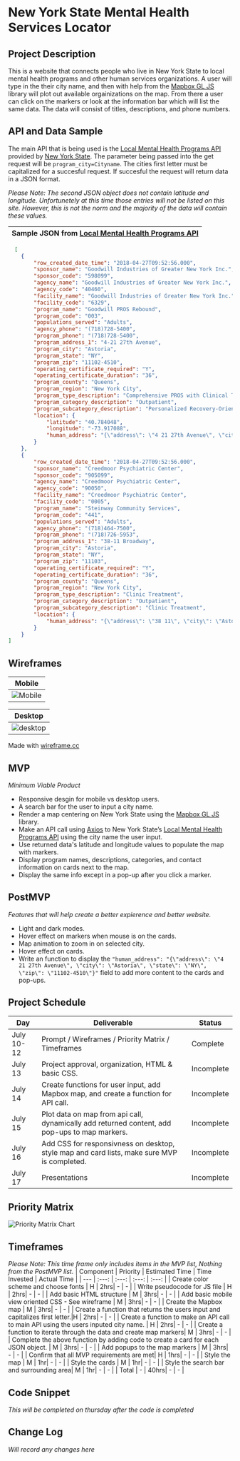 # New York State Mental Health Services Locator

## Project Description

This is a website that connects people who live in New York State to local mental health programs and other human services organizations. A user will type in the their city name, and then with help from the [Mapbox GL JS](https://www.mapbox.com/) library will plot out available orgainizations on the map. From there a user can click on the markers or look at the information bar which will list the same data. The data will consist of titles, descriptions, and phone numbers. 

## API and Data Sample

The main API that is being used is the [Local Mental Health Programs API](https://data.ny.gov/Human-Services/Local-Mental-Health-Programs/6nvr-tbv8) provided by [New York State](https://data.ny.gov/). The parameter being passed into the get request will be `program_city=Cityname`. The cities first letter must be capitalized for a succesful request. If succesful the request will return data in a JSON format. 

*Please Note: The second JSON object does not contain latitude and longitude. Unfortunetely at this time those entries will not be listed on this site. However, this is not the norm and the majority of the data will contain these values.*
 

|  Sample JSON from [Local Mental Health Programs API](https://data.ny.gov/Human-Services/Local-Mental-Health-Programs/6nvr-tbv8) |
:-------------------------:|

```JSON
  [
    {
        "row_created_date_time": "2018-04-27T09:52:56.000",
        "sponsor_name": "Goodwill Industries of Greater New York Inc.",
        "sponsor_code": "598099",
        "agency_name": "Goodwill Industries of Greater New York Inc.",
        "agency_code": "40460",
        "facility_name": "Goodwill Industries of Greater New York Inc.",
        "facility_code": "6329",
        "program_name": "Goodwill PROS Rebound",
        "program_code": "003",
        "populations_served": "Adults",
        "agency_phone": "(718)728-5400",
        "program_phone": "(718)728-5400",
        "program_address_1": "4-21 27th Avenue",
        "program_city": "Astoria",
        "program_state": "NY",
        "program_zip": "11102-4510",
        "operating_certificate_required": "Y",
        "operating_certificate_duration": "36",
        "program_county": "Queens",
        "program_region": "New York City",
        "program_type_description": "Comprehensive PROS with Clinical Treatment",
        "program_category_description": "Outpatient",
        "program_subcategory_description": "Personalized Recovery-Oriented Services",
        "location": {
            "latitude": "40.784048",
            "longitude": "-73.917088",
            "human_address": "{\"address\": \"4 21 27th Avenue\", \"city\": \"Astoria\", \"state\": \"NY\", \"zip\": \"11102-4510\"}"
        }
    },
    {
        "row_created_date_time": "2018-04-27T09:52:56.000",
        "sponsor_name": "Creedmoor Psychiatric Center",
        "sponsor_code": "905099",
        "agency_name": "Creedmoor Psychiatric Center",
        "agency_code": "90050",
        "facility_name": "Creedmoor Psychiatric Center",
        "facility_code": "0005",
        "program_name": "Steinway Community Services",
        "program_code": "441",
        "populations_served": "Adults",
        "agency_phone": "(718)464-7500",
        "program_phone": "(718)726-5953",
        "program_address_1": "38-11 Broadway",
        "program_city": "Astoria",
        "program_state": "NY",
        "program_zip": "11103",
        "operating_certificate_required": "Y",
        "operating_certificate_duration": "36",
        "program_county": "Queens",
        "program_region": "New York City",
        "program_type_description": "Clinic Treatment",
        "program_category_description": "Outpatient",
        "program_subcategory_description": "Clinic Treatment",
        "location": {
            "human_address": "{\"address\": \"38 11\", \"city\": \"Astoria\", \"state\": \"NY\", \"zip\": \"11103\"}"
        }
    }
]
```



## Wireframes

|  Mobile            |
:-------------------------:|
|![Mobile](https://git.generalassemb.ly/HenryCook/super-project/blob/master/wire-frames/Screen%20Shot%202020-07-11%20at%203.57.52%20PM.png?raw=true)|


| Desktop            |
:-------------------------:|
|![desktop](https://git.generalassemb.ly/HenryCook/super-project/blob/master/wire-frames/Screen%20Shot%202020-07-11%20at%204.05.25%20PM.png?raw=true)| 

Made with [wireframe.cc](https://wireframe.cc/)


## MVP 

*Minimum Viable Product*

- Responsive desgin for mobile vs desktop users. 
- A search bar for the user to input a city name.
- Render a map centering on New York State using the [Mapbox GL JS](https://www.mapbox.com/) library.
- Make an API call using [Axios](https://github.com/axios/axios) to New York State’s  [Local Mental Health Programs API](https://data.ny.gov/Human-Services/Local-Mental-Health-Programs/6nvr-tbv8) using the city name the user input. 
- Use returned data's latitude and longitude values to populate the map with markers.
- Display program names, descriptions, categories, and contact information on cards next to the map. 
- Display the same info except in a pop-up after you click a marker. 


## PostMVP  

*Features that will help create a better expierence and better website.*

- Light and dark modes.
- Hover effect on markers when mouse is on the cards.
- Map animation to zoom in on selected city. 
- Hover effect on cards.
- Write an function to display the ```"human_address": "{\"address\": \"4 21 27th Avenue\", \"city\": \"Astoria\", \"state\": \"NY\", \"zip\": \"11102-4510\"}"``` field to add more content to the cards and pop-ups.


## Project Schedule

|  Day | Deliverable | Status
|---|---| ---|
|July 10-12| Prompt / Wireframes / Priority Matrix / Timeframes | Complete
|July 13| Project approval, organization, HTML & basic CSS.| Incomplete
|July 14| Create functions for user input, add Mapbox map, and create a function for API call.| Incomplete
|July 15| Plot data on map from api call, dynamically add returned content, add pop-ups to map markers. | Incomplete
|July 16| Add CSS for responsivness on desktop, style map and card lists, make sure MVP is completed. | Incomplete
|July 17| Presentations | Incomplete

## Priority Matrix

![Priority Matrix Chart](https://git.generalassemb.ly/HenryCook/super-project/blob/master/Priority-Matrix/Untitled%20Diagram.png?raw=true)

## Timeframes

*Please Note: This time frame only includes items in the MVP list, Nothing from the PostMVP list.*
| Component | Priority | Estimated Time | Time Invested | Actual Time |
| --- | :---: |  :---: | :---: | :---: |
| Create color scheme and choose fonts | H | 2hrs| - | - |
| Write pseudocode for JS file | H | 2hrs| - | - |
| Add basic HTML structure | M | 3hrs| - | - |
| Add basic mobile view oriented CSS - See wireframe | M | 3hrs| - | - |
| Create the Mapbox map | M | 3hrs| - | - |
| Create a function that returns the users input and capitalizes first letter.|H | 2hrs| - | - |
| Create a function to make an API call to main API using the users inputed city name. | H | 2hrs| - | - |
| Create a function to iterate through the data and create map markers| M | 3hrs| - | - | 
| Complete the above function by adding code to create a card for each JSON object. | M | 3hrs| - | - |
| Add popups to the map markers | M | 3hrs| - | - |
| Confirm that all MVP requirements are met| H | 1hrs| - | - |
| Style the map | M | 1hr| - | - |
| Style the cards | M | 1hr| - | - |
| Style the search bar and surrounding area| M | 1hr| - | - |
| Total | - | 40hrs| - | - |

## Code Snippet

*This will be completed on thursday after the code is completed*

## Change Log

*Will record any changes here*
